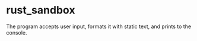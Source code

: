 # rust_sandbox

The program accepts user input, formats it with static text, and prints to the console.
